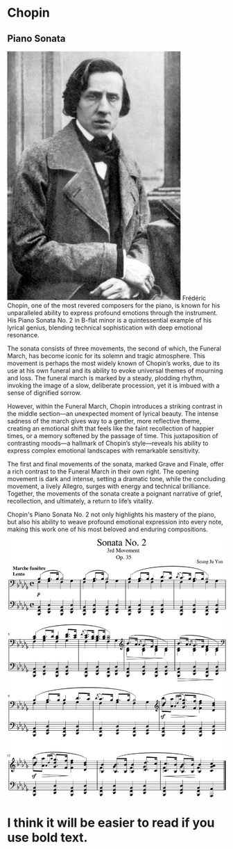 # Chopin
## Piano Sonata 
<img src="chopin.png">
Frédéric Chopin, one of the most revered composers for the piano, is known for his unparalleled ability to express profound emotions through the instrument. His Piano Sonata No. 2 in B-flat minor is a quintessential example of his lyrical genius, blending technical sophistication with deep emotional resonance.

The sonata consists of three movements, the second of which, the Funeral March, has become iconic for its solemn and tragic atmosphere. This movement is perhaps the most widely known of Chopin’s works, due to its use at his own funeral and its ability to evoke universal themes of mourning and loss. The funeral march is marked by a steady, plodding rhythm, invoking the image of a slow, deliberate procession, yet it is imbued with a sense of dignified sorrow.

However, within the Funeral March, Chopin introduces a striking contrast in the middle section—an unexpected moment of lyrical beauty. The intense sadness of the march gives way to a gentler, more reflective theme, creating an emotional shift that feels like the faint recollection of happier times, or a memory softened by the passage of time. This juxtaposition of contrasting moods—a hallmark of Chopin’s style—reveals his ability to express complex emotional landscapes with remarkable sensitivity.

The first and final movements of the sonata, marked Grave and Finale, offer a rich contrast to the Funeral March in their own right. The opening movement is dark and intense, setting a dramatic tone, while the concluding movement, a lively Allegro, surges with energy and technical brilliance. Together, the movements of the sonata create a poignant narrative of grief, recollection, and ultimately, a return to life’s vitality.

Chopin's Piano Sonata No. 2 not only highlights his mastery of the piano, but also his ability to weave profound emotional expression into every note, making this work one of his most beloved and enduring compositions.

<img src="chopin_sonata.png">


# I think it will be easier to read if you use bold text.
